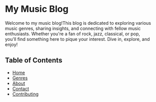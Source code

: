 

<div style="background-image: url('[https://example.com/vintage-background.jpg](https://www.google.com/imgres?imgurl=https%3A%2F%2Fcdn-images.dzcdn.net%2Fimages%2Fcover%2Fc8c14eddd87616a1dda62761178f4b6b%2F500x500.jpg&tbnid=QF8dTyKE4NaeQM&vet=1&imgrefurl=https%3A%2F%2Fwww.deezer.com%2Fen%2Falbum%2F411996937&docid=pxHLUC3cJYplFM&w=500&h=500&source=sh%2Fx%2Fim%2Fm1%2F0&kgs=946cd05cd94c1dce)'); padding: 20px; border-radius: 10px;">

# My Music Blog

Welcome to my music blog!This blog is dedicated to exploring various music genres, sharing insights, and connecting with fellow music enthusiasts. Whether you're a fan of rock, jazz, classical, or pop, you'll find something here to pique your interest. Dive in, explore, and enjoy!

## Table of Contents
- [Home](#home)
- [Genres](#genres)
- [About](#about)
- [Contact](#contact)
- [Contributing](#contributing)

</div>

